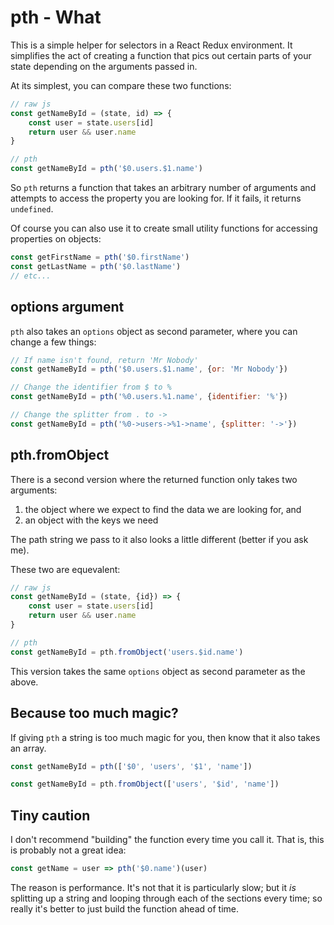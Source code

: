 # pth - What

This is a simple helper for selectors in a React Redux environment. It
simplifies the act of creating a function that pics out certain parts of your
state depending on the arguments passed in.

At its simplest, you can compare these two functions:

```js
// raw js
const getNameById = (state, id) => {
    const user = state.users[id]
    return user && user.name
}

// pth
const getNameById = pth('$0.users.$1.name')
```

So `pth` returns a function that takes an arbitrary number of arguments and
attempts to access the property you are looking for. If it fails, it returns
`undefined`.

Of course you can also use it to create small utility functions for accessing
properties on objects:

```js
const getFirstName = pth('$0.firstName')
const getLastName = pth('$0.lastName')
// etc...
```

## options argument

`pth` also takes an `options` object as second parameter, where you can change
a few things:

```js
// If name isn't found, return 'Mr Nobody'
const getNameById = pth('$0.users.$1.name', {or: 'Mr Nobody'})

// Change the identifier from $ to %
const getNameById = pth('%0.users.%1.name', {identifier: '%'})

// Change the splitter from . to ->
const getNameById = pth('%0->users->%1->name', {splitter: '->'})
```

## pth.fromObject

There is a second version where the returned function only takes two arguments:

1. the object where we expect to find the data we are looking for, and
2. an object with the keys we need

The path string we pass to it also looks a little different (better if you ask
me).

These two are equevalent:

```js
// raw js
const getNameById = (state, {id}) => {
    const user = state.users[id]
    return user && user.name
}

// pth
const getNameById = pth.fromObject('users.$id.name')
```

This version takes the same `options` object as second parameter as the above.

## Because too much magic?

If giving `pth` a string is too much magic for you, then know that it also
takes an array.

```js
const getNameById = pth(['$0', 'users', '$1', 'name'])

const getNameById = pth.fromObject(['users', '$id', 'name'])
```

## Tiny caution

I don't recommend "building" the function every time you call it. That is, this
is probably not a great idea:

```js
const getName = user => pth('$0.name')(user)
```

The reason is performance. It's not that it is particularly slow; but it *is*
splitting up a string and looping through each of the sections every time; so
really it's better to just build the function ahead of time.
